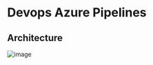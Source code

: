 # Devops Azure Pipelines

## Architecture
![image](https://github.com/vtanh1905/devops-practise/assets/49771724/ed53eb39-6481-464d-8558-a16a3e647854)

